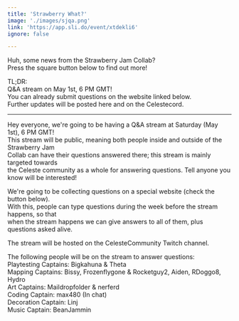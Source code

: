 ```yaml
---
title: 'Strawberry What?'
image: './images/sjqa.png'
link: 'https://app.sli.do/event/xtdekli6'
ignore: false

---
```


Huh, some news from the Strawberry Jam Collab?  
Press the square button below to find out more!  

TL;DR:  
Q&A stream on May 1st, 6 PM GMT!  
You can already submit questions on the website linked below.  
Further updates will be posted here and on the Celestecord.  

---

Hey everyone, we're going to be having a Q&A stream at Saturday (May 1st), 6 PM GMT!  
This stream will be public, meaning both people inside and outside of the Strawberry Jam  
Collab can have their questions answered there; this stream is mainly targeted towards  
the Celeste community as a whole for answering questions. Tell anyone you know will be interested!  


We're going to be collecting questions on a special website (check the button below).  
With this, people can type questions during the week before the stream happens, so that  
when the stream happens we can give answers to all of them, plus questions asked alive.  

The stream will be hosted on the CelesteCommunity Twitch channel.  

The following people will be on the stream to answer questions:  
Playtesting Captains: Bigkahuna & Theta  
Mapping Captains: Bissy, Frozenflygone & Rocketguy2, Aiden, RDoggo8, Hydro  
Art Captains: Maildropfolder & nerferd  
Coding Captain: max480 (In chat)  
Decoration Captain: Linj  
Music Captain: BeanJammin  
